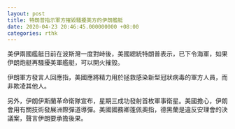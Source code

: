 ```yaml
---
layout: post
title: 特朗普指示軍方摧毀騷擾美方的伊朗艦艇
date: 2020-04-23 20:46:45.000000000 +08:00
categories: rthk
---
```


美伊兩國艦艇日前在波斯灣一度對峙後，美國總統特朗普表示，已下令海軍，如果伊朗炮艇再騷擾美軍艦艇，可以開火摧毀。

伊朗軍方發言人回應指，美國應將精力用於拯救感染新型冠狀病毒的軍方人員，而非欺凌其他人。

另外，伊朗伊斯蘭革命衛隊宣布，星期三成功發射首枚軍事衛星。美國擔心，伊朗會用有關技術發展洲際彈道導彈。美國國務卿蓬佩奧指，德黑蘭是違反安理會的決議案，聲言伊朗要承擔後果。
